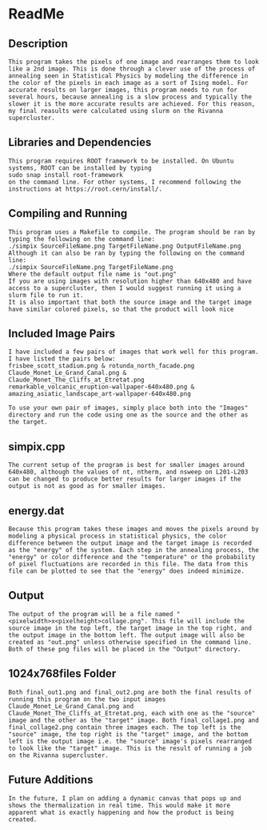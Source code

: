 # ReadMe

## Description 

    This program takes the pixels of one image and rearranges them to look like a 2nd image. This is done through a clever use of the process of annealing seen in Statistical Physics by modeling the difference in the color of the pixels in each image as a sort of Ising model. For accurate results on larger images, this program needs to run for several hours, because annealing is a slow process and typically the slower it is the more accurate results are achieved. For this reason, my final reasults were calculated using slurm on the Rivanna supercluster.

## Libraries and Dependencies

    This program requires ROOT framework to be installed. On Ubuntu systems, ROOT can be installed by typing 
    sudo snap install root-framework
    on the command line. For other systems, I recommend following the instructions at https://root.cern/install/. 


## Compiling and Running

    This program uses a Makefile to compile. The program should be ran by typing the following on the command line:
    ./simpix SourceFileName.png TargetFileName.png OutputFileName.png
    Although it can also be ran by typing the following on the command line:
    ./simpix SourceFileName.png TargetFileName.png
    Where the default output file name is "out.png"
    If you are using images with resolution higher than 640x480 and have access to a supercluster, then I would suggest running it using a slurm file to run it.
    It is also important that both the source image and the target image have similar colored pixels, so that the product will look nice

## Included Image Pairs

    I have included a few pairs of images that work well for this program. I have listed the pairs below:
    frisbee_scott_stadium.png & rotunda_north_facade.png
    Claude_Monet_Le_Grand_Canal.png & Claude_Monet_The_Cliffs_at_Etretat.png
    remarkable_volcanic_eruption-wallpaper-640x480.png & amazing_asiatic_landscape_art-wallpaper-640x480.png

    To use your own pair of images, simply place both into the "Images" directory and run the code using one as the source and the other as the target.

## simpix.cpp

    The current setup of the program is best for smaller images around 640x480, although the values of nt, ntherm, and nsweep on L201-L203 can be changed to produce better results for larger images if the output is not as good as for smaller images.

## energy.dat
    
    Because this program takes these images and moves the pixels around by modeling a physical process in statistical physics, the color difference between the output image and the target image is recorded as the "energy" of the system. Each step in the annealing process, the "energy" or color difference and the "temperature" or the probability of pixel fluctuations are recorded in this file. The data from this file can be plotted to see that the "energy" does indeed minimize.

## Output

    The output of the program will be a file named "<pixelwidth>x<pixelheight>collage.png". This file will include the source image in the top left, the target image in the top right, and the output image in the bottom left. The output image will also be created as "out.png" unless otherwise specified in the command line. Both of these png files will be placed in the "Output" directory.

## 1024x768files Folder

    Both final_out1.png and final_out2.png are both the final results of running this program on the two input images Claude_Monet_Le_Grand_Canal.png and Claude_Monet_The_Cliffs_at_Etretat.png, each with one as the "source" image and the other as the "target" image. Both final_collage1.png and final_collage2.png contain three images each. The top left is the "source" image, the top right is the "target" image, and the bottom left is the output image i.e. the "source" image's pixels rearranged to look like the "target" image. This is the result of running a job on the Rivanna supercluster.

## Future Additions

    In the future, I plan on adding a dynamic canvas that pops up and shows the thermalization in real time. This would make it more apparent what is exactly happening and how the product is being created.